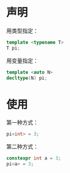 # 声明

用类型指定：
```cpp
template <typename T>
T pi;
```

用变量指定：
```cpp
template <auto N>
decltype(N) pi;
```

# 使用

第一种方式：
```cpp
pi<int> = 3;
```

第二种方式：
```cpp
constexpr int a = 3;
pi<a> = 3;
```
